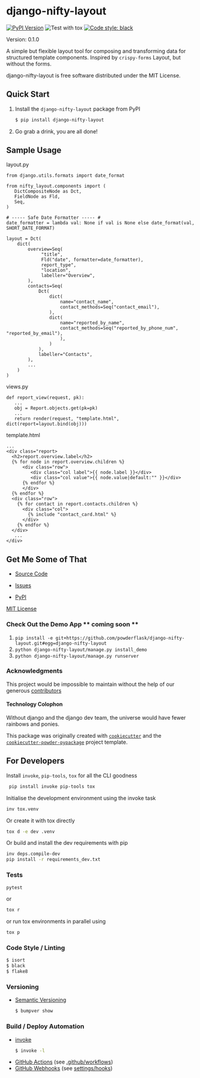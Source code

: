 # django-nifty-layout

[![PyPI Version](https://img.shields.io/pypi/v/nifty_layout.svg)](https://pypi.python.org/pypi/django-nifty-layout) ![Test with tox](https://github.com/powderflask/django-nifty-layout/actions/workflows/tox.yaml/badge.svg) [![Code style: black](https://img.shields.io/badge/code%20style-black-000000.svg)](https://github.com/powderflask/django-nifty-layout)

Version: 0.1.0

A simple but flexible layout tool for composing and transforming data for structured template components.
Inspired by `crispy-forms` Layout, but without the forms.

django-nifty-layout is free software distributed under the MIT License.


## Quick Start

1. Install the `django-nifty-layout` package from PyPI
    ```bash
    $ pip install django-nifty-layout
    ```

2. Go grab a drink, you are all done!
   

## Sample Usage
layout.py
```
from django.utils.formats import date_format

from nifty_layout.components import (
   DictCompositeNode as Dct,
   FieldNode as Fld,   
   Seq,
)

# ----- Safe Date Formatter ----- #
date_formatter = lambda val: None if val is None else date_format(val, SHORT_DATE_FORMAT)

layout = Dct(
    dict(
        overview=Seq(
             "title",
             Fld("date", formatter=date_formatter),
             report_type",
             "location",
             labeller="Overview",
        ),
        contacts=Seq(
            Dct(
                dict(
                    name="contact_name",
                    contact_methods=Seq("contact_email"),
                ),
                dict(
                    name="reported_by_name",
                    contact_methods=Seq("reported_by_phone_num", "reported_by_email"),
                    ),
                )
            ),
            labeller="Contacts",
        ),
        ...
    )
)
```

views.py
```
def report_view(request, pk):
   ...
   obj = Report.objects.get(pk=pk)
   ...
   return render(request, "template.html", dict(report=layout.bind(obj)))
```

template.html
```
...
<div class="report>
  <h2>report.overview.label</h2>
  {% for node in report.overview.children %}
      <div class="row">
         <div class="col label">{{ node.label }}</div>
         <div class="col value">{{ node.value|default:"" }}</div>
      {% endfor %}
      </div>
  {% endfor %}
  <div class="row">
    {% for contact in report.contacts.children %}
      <div class="col">
        {% include "contact_card.html" %}
      </div>
    {% endfor %}
  </div>
   ...
</div>   
```

## Get Me Some of That
* [Source Code](https://github.com/powderflask/django-nifty-layout)

* [Issues](https://github.com/powderflask/django-nifty-layout/issues)
* [PyPI](https://pypi.org/project/django-nifty-layout)

[MIT License](https://github.com/powderflask/django-nifty-layout/blob/master/LICENSE)

### Check Out the Demo App  ** coming soon **

1. `pip install -e git+https://github.com/powderflask/django-nifty-layout.git#egg=django-nifty-layout`
1. `python django-nifty-layout/manage.py install_demo`
1. `python django-nifty-layout/manage.py runserver`


### Acknowledgments
This project would be impossible to maintain without the help of our generous [contributors](https://github.com/powderflask/django-nifty-layout/graphs/contributors)

#### Technology Colophon

Without django and the django dev team, the universe would have fewer rainbows and ponies.

This package was originally created with [`cookiecutter`](https://www.cookiecutter.io/) 
and the [`cookiecutter-powder-pypackage`](https://github.com/JacobTumak/CookiePowder) project template.


## For Developers
Install `invoke`, `pip-tools`, `tox` for all the CLI goodness
  ```bash
   pip install invoke pip-tools tox
   ```

Initialise the development environment using the invoke task
   ```bash
   inv tox.venv
   ```
Or create it with tox directly
   ```bash
   tox d -e dev .venv
   ```
Or build and install the dev requirements with pip
   ```bash
   inv deps.compile-dev
   pip install -r requirements_dev.txt
   ```

### Tests
   ```bash
   pytest
   ```
or
   ```bash
   tox r
   ```
or run tox environments in parallel using
   ```bash
   tox p
   ```

### Code Style / Linting
   ```bash
   $ isort
   $ black
   $ flake8
   ```

### Versioning
 * [Semantic Versioning](https://semver.org/)
   ```bash
   $ bumpver show
   ```

### Build / Deploy Automation
 * [invoke](https://www.pyinvoke.org/)
   ```bash
   $ invoke -l
   ```
 * [GitHub Actions](https://docs.github.com/en/actions) (see [.github/workflows](https://github.com/powderflask/django-nifty-layout/tree/master/.github/workflows))
 * [GitHub Webhooks](https://docs.github.com/en/webhooks)  (see [settings/hooks](https://github.com/powderflask/django-nifty-layout/settings/hooks))
